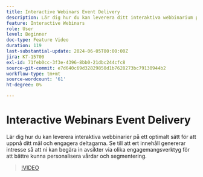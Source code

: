 ```yaml
---
title: Interactive Webinars Event Delivery
description: Lär dig hur du kan leverera ditt interaktiva webbinarium på ett optimalt sätt.
feature: Interactive Webinars
role: User
level: Beginner
doc-type: Feature Video
duration: 119
last-substantial-update: 2024-06-05T00:00:00Z
jira: KT-15700
exl-id: 71feb0cc-3f3e-4396-8bb0-21dbc244cfc8
source-git-commit: e7d640c69d32829850d1b7628273bc79130944b2
workflow-type: tm+mt
source-wordcount: '61'
ht-degree: 0%

---
```


# Interactive Webinars Event Delivery

Lär dig hur du kan leverera interaktiva webbinarier på ett optimalt sätt för att uppnå ditt mål och engagera deltagarna. Se till att ert innehåll genererar intresse så att ni kan begära in avsikter via olika engagemangsverktyg för att bättre kunna personalisera vårdar och segmentering.

>[!VIDEO](https://video.tv.adobe.com/v/3429638/?learn=on)
